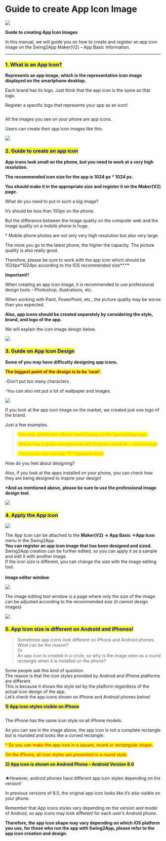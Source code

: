 # Guide to create App Icon Image

![](https://support.swing2app.com/wp-content/uploads/2018/09/App\_icon.png)

**Guide to creating App Icon Images**

In this manual, we will guide you on how to create and register an app icon image on the Swing2App Maker(V2) – App Basic Information.

***

### <mark style="color:blue;">**1. What is an App Icon?**</mark>

**Represents an app image, which is the representative icon image displayed on the smartphone desktop.**

Each brand has its logo. Just think that the app icon is the same as that logo.

Register a specific logo that represents your app as an icon!

<div align="left">

<img src="../../../.gitbook/assets/영문아이콘_안드로이드버전1.png" alt="">

</div>

All the images you see on your phone are app icons.

Users can create their app icon images like this.

![](<../../../.gitbook/assets/구분선 (1) (1).PNG>)

### <mark style="color:blue;">**2. Guide to create an app icon**</mark>

**App icons look small on the phone, but you need to work at a very high resolution.**

**The recommended icon size for the app is  1024 px \* 1024 px.**

**You should make it in the appropriate size and register it on the Maker(V2) page.**

What do you need to put in such a big image?&#x20;

It’s should be less than 100px on the phone.&#x20;

But the difference between the image quality on the computer web and the image quality on a mobile phone is huge.

\* Mobile phone photos are not only very high resolution but also very large.

The more you go to the latest phone, the higher the capacity. The picture quality is also really good.

Therefore, please be sure to work with the app icon which should be 1024px\*1024px according to the IOS recommended size**.**

**Important!!**

When creating an app icon image, it is recommended to use professional design tools – Photoshop, illustrations, etc.

When working with Paint, PowerPoint, etc., the picture quality may be worse than you expected.

**Also, app icons should be created separately by considering the style, brand, and logo of the app.**

We will explain the icon image design below.

![](<../../../.gitbook/assets/구분선 (1) (1).PNG>)

### <mark style="color:blue;">**3. Guide on App Icon Design**</mark>

**Some of you may have difficulty designing app icons.**

<mark style="color:purple;">**The biggest point of the design is to be ‘neat’.**</mark>

\-Don’t put too many characters.

\-You can also not put a lot of wallpaper and images.

![](../../../.gitbook/assets/영문아이콘2\_안드로이드버전.png)

If you look at the app icon image on the market, we created just one logo of the brand.

Just a few examples.

> <mark style="color:orange;">-We only added the official word Swing on the Swing2App logo.</mark> &#x20;
>
> <mark style="color:orange;">-Naver has a green background with English capital N + symbol logo</mark>
>
> <mark style="color:orange;">-Facebook only include "F" Alphabet base</mark>

How do you feel about designing?

Also, if you look at the apps installed on your phone, you can check how they are being designed to inspire your design!

**\*And as mentioned above, please be sure to use the professional image design tool.**

![](<../../../.gitbook/assets/구분선 (1) (1).PNG>)

### <mark style="color:blue;">**4. Apply the App icon**</mark>

![](https://support.swing2app.com/wp-content/uploads/2018/09/makeapp1.png)

The App Icon can be attached to the **Maker(V2) → App Basic →App Icon** menu in the Swing2App.\
**You can register an app icon image that has been designed and sized.** \
Swing2App creation can be further edited, so you can apply it as a sample and edit it with another image.\
&#x20;If the icon size is different, you can change the size with the image editing tool.\
\
**Image editor window**

![](https://support.swing2app.com/wp-content/uploads/2018/09/makeapp2.png)

The image editing tool window is a page where only the size of the image can be adjusted according to the recommended size (it cannot design images)

![](<../../../.gitbook/assets/구분선 (1) (1).PNG>)

### <mark style="color:blue;">**5. App Icon size is different on Android and iPhones!**</mark>

> Sometimes app icons look different on iPhone and Android phones. What can be the reason?\
> Or \
> An app icon is created in a circle, so why is the image seen as a round rectangle when it is installed on the phone?

Some people ask this kind of question.\
The reason is that the icon styles provided by Android and iPhone platforms are different.\
This is because it shows the style set by the platform regardless of the actual icon design of the app.\
Let’s check the app icons shown on iPhone and Android phones below!



<mark style="color:blue;">**1) App Icon styles visible on iPhone**</mark>

<div align="left">

<img src="../../../.gitbook/assets/iphone_icon1.png" alt="">

</div>

The iPhone has the same icon style on all iPhone models.

As you can see in the image above, the app icon is not a complete rectangle but is rounded and looks like a curved rectangle.

<mark style="color:red;">\* So you can make the app icon in a square, round or rectangular shape.</mark>

&#x20;<mark style="color:red;">On the iPhone, all icon styles are presented in a round style.</mark>



<mark style="color:blue;">**2) App icon is shown on Android Phone – Android Version 8.0**</mark>

<div align="left">

<img src="../../../.gitbook/assets/영문아이콘_안드로이드버전 (1).png" alt="">

</div>

★However, android phones have different app icon styles depending on the version!

In previous versions of 8.0, the original app icon looks like it’s also visible on your phone.

Remember that App icons styles vary depending on the version and model of Android, so app icons may look different for each user’s Android phone.

**Therefore, the app icon shape may vary depending on which iOS platform you use, for those who run the app with Swing2App, please refer to the app icon creation and design.**

